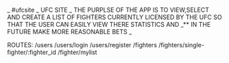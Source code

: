 \_
#ufcsite
_
UFC SITE
_
THE PURPLSE OF THE APP IS TO VIEW,SELECT AND CREATE A LIST OF FIGHTERS CURRENTLY LICENSED BY THE UFC SO THAT THE USER CAN EASILY VIEW THERE STATISTICS AND \_\*\* IN THE FUTURE MAKE MORE REASONABLE BETS
\_

ROUTES:
/users
/users/login
/users/register
/fighters
/fighters/single-fighter/:fighter_id
/fighter/mylist
